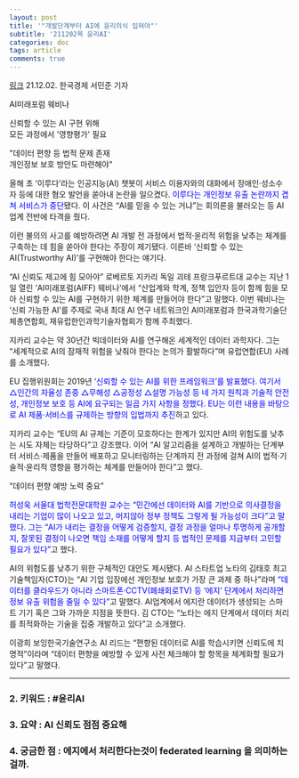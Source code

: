 ```yaml
---
layout: post
title: '"개발단계부터 AI에 윤리의식 입혀야"'
subtitle: '211202목 윤리AI'
categories: doc
tags: article
comments: true
---
```


[링크](https://news.naver.com/main/read.naver?mode=LPOD&mid=sec&oid=015&aid=0004635879)
21.12.02. 한국경제 서민준 기자   

AI미래포럼 웨비나   

신뢰할 수 있는 AI 구현 위해   
모든 과정에서 '영향평가' 필요   

"데이터 편향 등 법적 문제 존재   
개인정보 보호 방안도 마련해야"   

올해 초 ‘이루다’라는 인공지능(AI) 챗봇이 서비스 이용자와의 대화에서 장애인·성소수자 등에 대한 혐오 발언을 쏟아내 논란을 일으켰다. <span style="color:blue">이루다는 개인정보 유출 논란까지 겹쳐 서비스가 중단</span>됐다. 이 사건은 “AI를 믿을 수 있는 거냐”는 회의론을 불러오는 등 AI업계 전반에 타격을 줬다.   

이런 불의의 사고를 예방하려면 AI 개발 전 과정에서 법적·윤리적 위험을 낮추는 체계를 구축하는 데 힘을 쏟아야 한다는 주장이 제기됐다. 이른바 ‘신뢰할 수 있는 AI(Trustworthy AI)’를 구현해야 한다는 얘기다.   

“AI 신뢰도 제고에 힘 모아야”
로베르토 지카리 독일 괴테 프랑크푸르트대 교수는 지난 1일 열린 ‘AI미래포럼(AIFF) 웨비나’에서 “산업계와 학계, 정책 입안자 등이 함께 힘을 모아 신뢰할 수 있는 AI를 구현하기 위한 체계를 만들어야 한다”고 말했다. 이번 웨비나는 ‘신뢰 가능한 AI’를 주제로 국내 최대 AI 연구 네트워크인 AI미래포럼과 한국과학기술단체총연합회, 재유럽한인과학기술자협회가 함께 주최했다.   

지카리 교수는 약 30년간 빅데이터와 AI를 연구해온 세계적인 데이터 과학자다. 그는 “세계적으로 AI의 잠재적 위험을 낮춰야 한다는 논의가 활발하다”며 유럽연합(EU) 사례를 소개했다.   

EU 집행위원회는 2019년 <span style="color:blue">‘신뢰할 수 있는 AI를 위한 프레임워크’를 발표했다. 여기서 △인간의 자율성 존중 △무해성 △공정성 △설명 가능성 등 네 가지 원칙과 기술적 안전성, 개인정보 보호 등 AI에 요구되는 일곱 가지 사항을 정했다. EU는 이런 내용을 바탕으로 AI 제품·서비스를 규제하는 방향의 입법까지 추진</span>하고 있다.   

지카리 교수는 “EU의 AI 규제는 기준이 모호하다는 한계가 있지만 AI의 위험도를 낮추는 시도 자체는 타당하다”고 강조했다. 이어 “AI 알고리즘을 설계하고 개발하는 단계부터 서비스·제품을 만들어 배포하고 모니터링하는 단계까지 전 과정에 걸쳐 AI의 법적·기술적·윤리적 영향을 평가하는 체계를 만들어야 한다”고 했다.

“데이터 편향 예방 노력 중요”   

<span style="color:blue">허성욱 서울대 법학전문대학원 교수는 “민간에선 데이터와 AI를 기반으로 의사결정을 내리는 기업이 많이 나오고 있고, 머지않아 정부 정책도 그렇게 될 가능성이 크다”고 말했다. 그는 “AI가 내리는 결정을 어떻게 검증할지, 결정 과정을 얼마나 투명하게 공개할지, 잘못된 결정이 나오면 책임 소재를 어떻게 할지 등 법적인 문제를 지금부터 고민할 필요가 있다”</span>고 했다.   

AI의 위험도를 낮추기 위한 구체적인 대안도 제시됐다. AI 스타트업 노타의 김태호 최고기술책임자(CTO)는 “AI 기업 입장에선 개인정보 보호가 가장 큰 과제 중 하나”라며 <span style="color:blue">“데이터를 클라우드가 아니라 스마트폰·CCTV(폐쇄회로TV) 등 ‘에지’ 단계에서 처리하면 정보 유출 위험을 줄일 수 있다”</span>고 말했다. AI업계에서 에지란 데이터가 생성되는 스마트 기기 혹은 그와 가까운 지점을 뜻한다. 김 CTO는 “노타는 에지 단계에서 데이터 처리를 최적화하는 기술을 집중 개발하고 있다”고 소개했다.   

이광희 보잉한국기술연구소 AI 리드는 “편향된 데이터로 AI를 학습시키면 신뢰도에 치명적”이라며 “데이터 편향을 예방할 수 있게 사전 체크해야 할 항목을 체계화할 필요가 있다”고 말했다.   

* * *

### 2. 키워드 : \#윤리AI
### 3. 요약 : AI 신뢰도 점점 중요해
### 4. 궁금한 점 : 에지에서 처리한다는것이 federated learning 을 의미하는걸까. 
